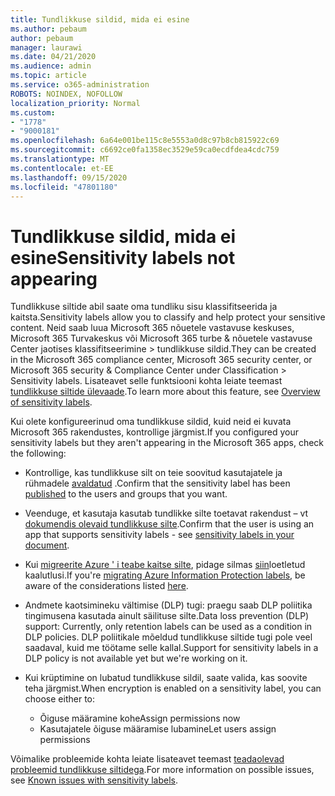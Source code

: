 ```yaml
---
title: Tundlikkuse sildid, mida ei esine
ms.author: pebaum
author: pebaum
manager: laurawi
ms.date: 04/21/2020
ms.audience: admin
ms.topic: article
ms.service: o365-administration
ROBOTS: NOINDEX, NOFOLLOW
localization_priority: Normal
ms.custom:
- "1778"
- "9000181"
ms.openlocfilehash: 6a64e001be115c8e5553a0d8c97b8cb815922c69
ms.sourcegitcommit: c6692ce0fa1358ec3529e59ca0ecdfdea4cdc759
ms.translationtype: MT
ms.contentlocale: et-EE
ms.lasthandoff: 09/15/2020
ms.locfileid: "47801180"
---
```

# <a name="sensitivity-labels-not-appearing"></a><span data-ttu-id="3aa26-102">Tundlikkuse sildid, mida ei esine</span><span class="sxs-lookup"><span data-stu-id="3aa26-102">Sensitivity labels not appearing</span></span>

<span data-ttu-id="3aa26-103">Tundlikkuse siltide abil saate oma tundliku sisu klassifitseerida ja kaitsta.</span><span class="sxs-lookup"><span data-stu-id="3aa26-103">Sensitivity labels allow you to classify and help protect your sensitive content.</span></span> <span data-ttu-id="3aa26-104">Neid saab luua Microsoft 365 nõuetele vastavuse keskuses, Microsoft 365 Turvakeskus või Microsoft 365 turbe & nõuetele vastavuse Center jaotises klassifitseerimine > tundlikkuse sildid.</span><span class="sxs-lookup"><span data-stu-id="3aa26-104">They can be created in the Microsoft 365 compliance center, Microsoft 365 security center, or Microsoft 365 security & Compliance Center under Classification > Sensitivity labels.</span></span> <span data-ttu-id="3aa26-105">Lisateavet selle funktsiooni kohta leiate teemast [tundlikkuse siltide ülevaade](https://docs.microsoft.com/microsoft-365/compliance/sensitivity-labels).</span><span class="sxs-lookup"><span data-stu-id="3aa26-105">To learn more about this feature, see [Overview of sensitivity labels](https://docs.microsoft.com/microsoft-365/compliance/sensitivity-labels).</span></span>

<span data-ttu-id="3aa26-106">Kui olete konfigureerinud oma tundlikkuse sildid, kuid neid ei kuvata Microsoft 365 rakendustes, kontrollige järgmist.</span><span class="sxs-lookup"><span data-stu-id="3aa26-106">If you configured your sensitivity labels but they aren't appearing in the Microsoft 365 apps, check the following:</span></span>

- <span data-ttu-id="3aa26-107">Kontrollige, kas tundlikkuse silt on teie soovitud kasutajatele ja rühmadele [avaldatud](https://docs.microsoft.com/microsoft-365/compliance/sensitivity-labels#what-label-policies-can-do) .</span><span class="sxs-lookup"><span data-stu-id="3aa26-107">Confirm that the sensitivity label has been [published](https://docs.microsoft.com/microsoft-365/compliance/sensitivity-labels#what-label-policies-can-do) to the users and groups that you want.</span></span>

- <span data-ttu-id="3aa26-108">Veenduge, et kasutaja kasutab tundlikke silte toetavat rakendust – vt [dokumendis olevaid tundlikkuse silte](https://support.office.com/article/apply-sensitivity-labels-to-your-documents-and-email-within-office-2f96e7cd-d5a4-403b-8bd7-4cc636bae0f9?#bkmk_whereavailable).</span><span class="sxs-lookup"><span data-stu-id="3aa26-108">Confirm that the user is using an app that supports sensitivity labels - see [sensitivity labels in your document](https://support.office.com/article/apply-sensitivity-labels-to-your-documents-and-email-within-office-2f96e7cd-d5a4-403b-8bd7-4cc636bae0f9?#bkmk_whereavailable).</span></span>

- <span data-ttu-id="3aa26-109">Kui [migreerite Azure ' i teabe kaitse silte](https://docs.microsoft.com/azure/information-protection/configure-policy-migrate-labels), pidage silmas [siin](https://docs.microsoft.com/azure/information-protection/configure-policy-migrate-labels#considerations-for-unified-labels)loetletud kaalutlusi.</span><span class="sxs-lookup"><span data-stu-id="3aa26-109">If you're [migrating Azure Information Protection labels](https://docs.microsoft.com/azure/information-protection/configure-policy-migrate-labels), be aware of the considerations listed [here](https://docs.microsoft.com/azure/information-protection/configure-policy-migrate-labels#considerations-for-unified-labels).</span></span>

- <span data-ttu-id="3aa26-110">Andmete kaotsimineku vältimise (DLP) tugi: praegu saab DLP poliitika tingimusena kasutada ainult säilituse silte.</span><span class="sxs-lookup"><span data-stu-id="3aa26-110">Data loss prevention (DLP) support: Currently, only retention labels can be used as a condition in DLP policies.</span></span>  <span data-ttu-id="3aa26-111">DLP poliitikale mõeldud tundlikkuse siltide tugi pole veel saadaval, kuid me töötame selle kallal.</span><span class="sxs-lookup"><span data-stu-id="3aa26-111">Support for sensitivity labels in a DLP policy is not available yet but we're working on it.</span></span>

- <span data-ttu-id="3aa26-112">Kui krüptimine on lubatud tundlikkuse sildil, saate valida, kas soovite teha järgmist.</span><span class="sxs-lookup"><span data-stu-id="3aa26-112">When encryption is enabled on a sensitivity label, you can choose either to:</span></span>
    - <span data-ttu-id="3aa26-113">Õiguse määramine kohe</span><span class="sxs-lookup"><span data-stu-id="3aa26-113">Assign permissions now</span></span>
    - <span data-ttu-id="3aa26-114">Kasutajatele õiguse määramise lubamine</span><span class="sxs-lookup"><span data-stu-id="3aa26-114">Let users assign permissions</span></span>


<span data-ttu-id="3aa26-115">Võimalike probleemide kohta leiate lisateavet teemast [teadaolevad probleemid tundlikkuse siltidega](https://support.office.com/article/known-issues-with-sensitivity-labels-in-office-b169d687-2bbd-4e21-a440-7da1b2743edc).</span><span class="sxs-lookup"><span data-stu-id="3aa26-115">For more information on possible issues, see [Known issues with sensitivity labels](https://support.office.com/article/known-issues-with-sensitivity-labels-in-office-b169d687-2bbd-4e21-a440-7da1b2743edc).</span></span>